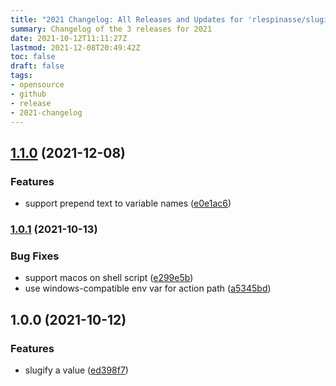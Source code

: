 ```yaml
---
title: "2021 Changelog: All Releases and Updates for 'rlespinasse/slugify-value'"
summary: Changelog of the 3 releases for 2021
date: 2021-10-12T11:11:27Z
lastmod: 2021-12-08T20:49:42Z
toc: false
draft: false
tags:
- opensource
- github
- release
- 2021-changelog
---
```

## [1.1.0](https://github.com/rlespinasse/slugify-value/compare/v1.0.1...v1.1.0) (2021-12-08)


### Features

* support prepend text to variable names ([e0e1ac6](https://github.com/rlespinasse/slugify-value/commit/e0e1ac60ae4a50b9516dae684b16425f3a254189))



### [1.0.1](https://github.com/rlespinasse/slugify-value/compare/v1.0.0...v1.0.1) (2021-10-13)


### Bug Fixes

* support macos on shell script ([e299e5b](https://github.com/rlespinasse/slugify-value/commit/e299e5b7e97f6e07cde76bff13e245883278d4a9))
* use windows-compatible env var for action path ([a5345bd](https://github.com/rlespinasse/slugify-value/commit/a5345bd066801e65fb89d274a7f5586842e4db10))



## 1.0.0 (2021-10-12)


### Features

* slugify a value ([ed398f7](https://github.com/rlespinasse/slugify/commit/ed398f784ffc6201a439326df239ebcef308c8e2))



